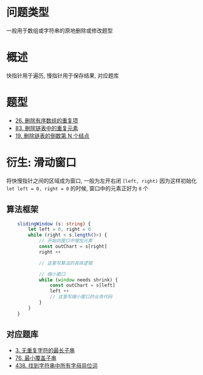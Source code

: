 # 问题类型
一般用于数组或字符串的原地删除或修改题型
# 概述
快指针用于遍历, 慢指针用于保存结果, 对应题库
# 题型
- [26. 删除有序数组的重复项](https://leetcode.cn/problems/remove-duplicates-from-sorted-array/)
- [83. 删除链表中的重复元素](https://leetcode.cn/problems/remove-duplicates-from-sorted-list/)
- [19. 删除链表的倒数第 N 个结点](https://leetcode.cn/problems/remove-nth-node-from-end-of-list/)

# 衍生: 滑动窗口
将快慢指针之间的区域成为窗口, 一般为左开右闭 `[left, right)`
因为这样初始化 `let left = 0, right = 0` 的时候, 窗口中的元素正好为 `0` 个
## 算法框架
```typescript
    slidingWindow (s: string) {
        let left = 0, right = 0
        while (right < s.length()>) {
            // 开始向窗口中增加元素
            const outChart = s[right]
            right ++

            // 这里写算法的具体逻辑

            // 缩小窗口
            while (window needs shrink) {
                const outChart = s[left]
                left ++ 
                // 这里写缩小窗口的业务代码
            }
        }
    }
```
## 对应题库
- [3. 无重复字符的最长子串](https://leetcode.cn/problems/longest-substring-without-repeating-characters/)
- [76. 最小覆盖子串](https://leetcode.cn/problems/minimum-window-substring/)
- [438. 找到字符串中所有字母异位词](https://leetcode.cn/problems/find-all-anagrams-in-a-string/)
